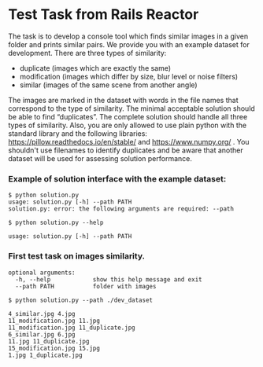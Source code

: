 # Test Task from Rails Reactor
The task is to develop a console tool which finds similar images in a given folder and prints similar pairs. We provide you with an example dataset for development. There are three types of similarity:
  - duplicate (images which are exactly the same)
  - modification (images which differ by size, blur level or noise filters)
  - similar (images of the same scene from another angle)

The images are marked in the dataset with words in the file names that correspond to the type of similarity. The minimal acceptable solution should be able to find “duplicates”. The complete solution should handle all three types of similarity.
Also, you are only allowed to use plain python with the standard library and the following libraries: https://pillow.readthedocs.io/en/stable/ and https://www.numpy.org/ . You shouldn't use filenames to identify duplicates and be aware that another dataset will be used for assessing solution performance.


### Example of solution interface with the example dataset:
```
$ python solution.py       
usage: solution.py [-h] --path PATH 
solution.py: error: the following arguments are required: --path
```

```
$ python solution.py --help

usage: solution.py [-h] --path PATH
```

### First test task on images similarity.
```
optional arguments:
  -h, --help            show this help message and exit
  --path PATH           folder with images
```  

```
$ python solution.py --path ./dev_dataset

4_similar.jpg 4.jpg
11_modification.jpg 11.jpg
11_modification.jpg 11_duplicate.jpg
6_similar.jpg 6.jpg
11.jpg 11_duplicate.jpg
15_modification.jpg 15.jpg
1.jpg 1_duplicate.jpg
```
